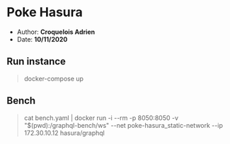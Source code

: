 ﻿# Poke Hasura

* Author: **Croquelois Adrien**
* Date: **10/11/2020**

## Run instance
> docker-compose up

## Bench
> cat bench.yaml | docker run -i --rm -p 8050:8050 -v "$(pwd):/graphql-bench/ws" --net poke-hasura_static-network --ip 172.30.10.12 hasura/graphql
